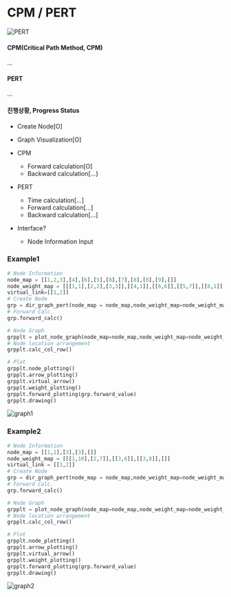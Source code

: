 # CPM / PERT
![PERT](https://upload.wikimedia.org/wikipedia/commons/b/b9/Pert_chart_colored.gif)
#### CPM(Critical Path Method, CPM)
...
#### PERT
...
</br>
#### 진행상황, Progress Status
- Create Node[O]
- Graph Visualization[O]
- CPM
    - Forward calculation[O]
    - Backward calculation[...}
- PERT
    - Time calculation[...]
    - Forward calculation[...]
    - Backward calculation[...]

- Interface?
    - Node Information Input

### Example1

```python
# Node Information
node_map = [[1,2,3],[4],[6],[5],[8],[7],[8],[8],[9],[]]
node_weight_map = [[[1,1],[2,2],[3,3]],[[4,1]],[[6,6]],[[5,7]],[[8,1]],[[7,3]],[[8,9]],[[8,3]],[[9,10]],[]]
virtual_link=[[1,2]]
# Create Node
grp = dir_graph_pert(node_map = node_map,node_weight_map=node_weight_map,virtual_link=virtual_link)
# Forward Calc.
grp.forward_calc()

# Node Graph
grpplt = plot_node_graph(node_map=node_map,node_weight_map=node_weight_map,virtual_link=[[1,2]])
# Node location arrangement
grpplt.calc_col_row()

# Plot
grpplt.node_plotting()
grpplt.arrow_plotting()
grpplt.virtual_arrow()
grpplt.weight_plotting()
grpplt.forward_plotting(grp.forward_value)
grpplt.drawing()
```

![graph1](https://user-images.githubusercontent.com/44805829/165005520-fe241462-a364-4aa3-9a6a-e1143dc70b5c.png)

### Example2
```python
# Node Information
node_map = [[1,2],[3],[3],[]]
node_weight_map = [[[1,10],[2,7]],[[3,6]],[[3,8]],[]]
virtual_link = [[1,2]]
# Create Node
grp = dir_graph_pert(node_map = node_map,node_weight_map=node_weight_map,virtual_link=virtual_link)
# Forward Calc.
grp.forward_calc()

# Node Graph
grpplt = plot_node_graph(node_map=node_map,node_weight_map=node_weight_map,virtual_link=[[1,2]])
# Node location arrangement
grpplt.calc_col_row()

# Plot
grpplt.node_plotting()
grpplt.arrow_plotting()
grpplt.virtual_arrow()
grpplt.weight_plotting()
grpplt.forward_plotting(grp.forward_value)
grpplt.drawing()
```
![graph2](https://user-images.githubusercontent.com/44805829/165005536-12b2ff1a-23e1-4363-95fe-ecdb27818530.png)
